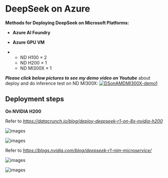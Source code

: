 # DeepSeek on Azure

**Methods for Deploying DeepSeek on Microsoft Platforms:**

- **Azure AI Foundry**   

- **Azure GPU VM**    

- - ND H100 × 2    
  - ND H200 × 1    
  - ND MI300X × 1  

  

***Please click below pictures to see my demo video on Youtube*** about deploy and do inference test on ND MI300X:
[![DSonAMDMI300X-demo1](https://raw.githubusercontent.com/xinyuwei-david/david-share/refs/heads/master/IMAGES/6.webp)](https://youtu.be/R2ug8BmQB6Y)



## Deployment steps

**On NVIDIA H200**

Refer to *https://datacrunch.io/blog/deploy-deepseek-r1-on-8x-nvidia-h200*

![images](https://github.com/xinyuwei-david/david-share/blob/master/Deep-Learning/DeepSeek-R1-on-Azure/images/1.png)

![images](https://github.com/xinyuwei-david/david-share/blob/master/Deep-Learning/DeepSeek-R1-on-Azure/images/2.png)

Refer to *https://blogs.nvidia.com/blog/deepseek-r1-nim-microservice/*

![images](https://github.com/xinyuwei-david/david-share/blob/master/Deep-Learning/DeepSeek-R1-on-Azure/images/3.png)

![images](https://github.com/xinyuwei-david/david-share/blob/master/Deep-Learning/DeepSeek-R1-on-Azure/images/4.png)